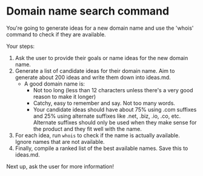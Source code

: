 # Domain name search command

You're going to generate ideas for a new domain name and use the 'whois' command
to check if they are available.

Your steps:

1. Ask the user to provide their goals or name ideas for the new domain name.
2. Generate a list of candidate ideas for their domain name. Aim to generate about 200
   ideas and write them down into ideas.md.
   - A good domain name is:
     - Not too long (less than 12 characters unless there's a very good reason to make it longer)
     - Catchy, easy to remember and say. Not too many words.
     - Your candidate ideas should have about 75% using .com suffixes and 25% using alternate suffixes
       like .net, .biz, .io, .co, etc. Alternate suffixes should only be used when they make sense for the product
       and they fit well with the name.
3. For each idea, run `whois` to check if the name is actually available. Ignore names that are not
   available.
4. Finally, compile a ranked list of the best available names. Save this to ideas.md.

Next up, ask the user for more information!
